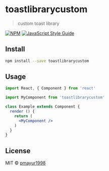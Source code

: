 # toastlibrarycustom

> custom toast library

[![NPM](https://img.shields.io/npm/v/toastlibrarycustom.svg)](https://www.npmjs.com/package/toastlibrarycustom) [![JavaScript Style Guide](https://img.shields.io/badge/code_style-standard-brightgreen.svg)](https://standardjs.com)

## Install

```bash
npm install --save toastlibrarycustom
```

## Usage

```jsx
import React, { Component } from 'react'

import MyComponent from 'toastlibrarycustom'

class Example extends Component {
  render () {
    return (
      <MyComponent />
    )
  }
}
```

## License

MIT © [pmayur1998](https://github.com/pmayur1998)
